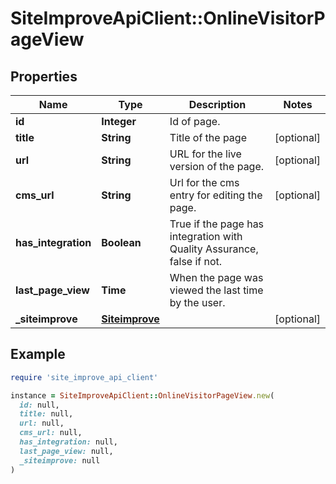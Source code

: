 # SiteImproveApiClient::OnlineVisitorPageView

## Properties

| Name | Type | Description | Notes |
| ---- | ---- | ----------- | ----- |
| **id** | **Integer** | Id of page. |  |
| **title** | **String** | Title of the page | [optional] |
| **url** | **String** | URL for the live version of the page. | [optional] |
| **cms_url** | **String** | Url for the cms entry for editing the page. | [optional] |
| **has_integration** | **Boolean** | True if the page has integration with Quality Assurance, false if not. |  |
| **last_page_view** | **Time** | When the page was viewed the last time by the user. |  |
| **_siteimprove** | [**Siteimprove**](Siteimprove.md) |  | [optional] |

## Example

```ruby
require 'site_improve_api_client'

instance = SiteImproveApiClient::OnlineVisitorPageView.new(
  id: null,
  title: null,
  url: null,
  cms_url: null,
  has_integration: null,
  last_page_view: null,
  _siteimprove: null
)
```


